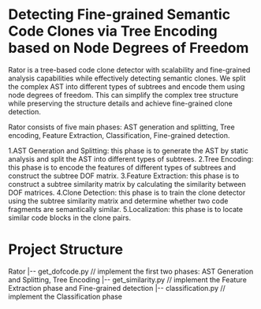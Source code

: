 # Detecting Fine-grained Semantic Code Clones via Tree Encoding based on Node Degrees of Freedom
Rator is a tree-based code clone detector with scalability and fine-grained analysis capabilities while effectively detecting semantic clones. We split the complex AST into different types of subtrees and encode them using node degrees of freedom. This can simplify the complex tree structure while preserving the structure details and achieve fine-grained clone detection.

Rator consists of five main phases: AST generation and splitting, Tree encoding, Feature Extraction, Classification, Fine-grained detection.

1.AST Generation and Splitting: this phase is to generate the AST by static analysis and split the AST into different types of subtrees.
2.Tree Encoding: this phase is to encode the features of different types of subtrees and construct the subtree DOF matrix. 
3.Feature Extraction: this phase is to construct a subtree similarity matrix by calculating the similarity between DOF matrices.
4.Clone Detection: this phase is to train the clone detector using the subtree similarity matrix and determine whether two code fragments are semantically similar.
5.Localization: this phase is to locate similar code blocks in the clone pairs.

# Project Structure
Rator 
|-- get_dofcode.py     	// implement the first two phases:  AST Generation and Splitting, Tree Encoding
|-- get_similarity.py     // implement the Feature Extraction phase and Fine-grained detection
|-- classification.py   // implement the Classification phase  
